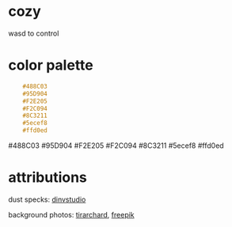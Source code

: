 # cozy

wasd to control

# color palette

```css
    #488C03
    #95D904
    #F2E205
    #F2C094
    #8C3211
    #5ecef8
    #ffd0ed
```

#488C03
#95D904
#F2E205
#F2C094
#8C3211
#5ecef8
#ffd0ed

# attributions

dust specks: [dinvstudio](https://dinvstudio.itch.io/dynamic-space-background-lite-free)

background photos: [tirarchard](https://www.freepik.com/author/tirachard), [freepik](https://www.freepik.com/author/freepik)

